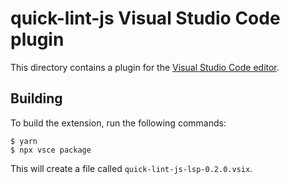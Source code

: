 # quick-lint-js Visual Studio Code plugin

This directory contains a plugin for the [Visual Studio Code
editor][VisualStudioCode].

## Building

To build the extension, run the following commands:

    $ yarn
    $ npx vsce package

This will create a file called `quick-lint-js-lsp-0.2.0.vsix`.

[VisualStudioCode]: https://code.visualstudio.com/
